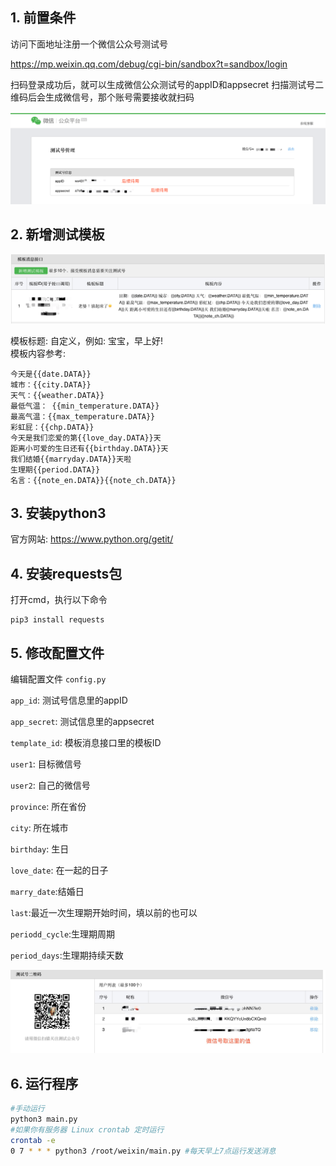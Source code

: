 ## 1. 前置条件
访问下面地址注册一个微信公众号测试号

https://mp.weixin.qq.com/debug/cgi-bin/sandbox?t=sandbox/login 

扫码登录成功后，就可以生成微信公众测试号的appID和appsecret
扫描测试号二维码后会生成微信号，那个账号需要接收就扫码

![image-20230629192559243](assert/image-20230629192559243.png)

## 2. 新增测试模板
![image-20230629194546423](assert/image-20230629194546423.png)

模板标题: 自定义，例如: 宝宝，早上好!  
模板内容参考:  

```
今天是{{date.DATA}}
城市：{{city.DATA}}
天气：{{weather.DATA}}
最低气温： {{min_temperature.DATA}}
最高气温：{{max_temperature.DATA}}
彩虹屁：{{chp.DATA}}
今天是我们恋爱的第{{love_day.DATA}}天
距离小可爱的生日还有{{birthday.DATA}}天
我们结婚{{marryday.DATA}}天啦
生理期{{period.DATA}}
名言：{{note_en.DATA}}{{note_ch.DATA}}
```
## 3. 安装python3 
官方网站: https://www.python.org/getit/

## 4. 安装requests包
打开cmd，执行以下命令
```commandline
pip3 install requests
```

## 5. 修改配置文件

编辑配置文件 `config.py`

`app_id`: 测试号信息里的appID 

`app_secret`: 测试信息里的appsecret

`template_id`: 模板消息接口里的模板ID

`user1`: 目标微信号

`user2`: 自己的微信号

`province`: 所在省份

`city`: 所在城市

`birthday`: 生日

`love_date`: 在一起的日子

`marry_date`:结婚日

`last`:最近一次生理期开始时间，填以前的也可以

`periodd_cycle`:生理期周期

`period_days`:生理期持续天数

![微信号](assert/1688039948728.jpg)

## 6. 运行程序
```bash
#手动运行
python3 main.py
#如果你有服务器 Linux crontab 定时运行
crontab -e
0 7 * * * python3 /root/weixin/main.py #每天早上7点运行发送消息
```

